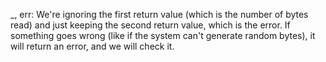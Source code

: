 _, err: We're ignoring the first return value (which is the number of bytes read) and just keeping the second return value, which is the error. If something goes wrong (like if the system can't generate random bytes), it will return an error, and we will check it.
